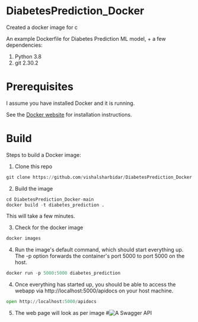 # DiabetesPrediction_Docker
Created a docker image for c

An example Dockerfile for Diabetes Prediction ML model, + a few dependencies:

1. Python 3.8
2. git 2.30.2


# Prerequisites

I assume you have installed Docker and it is running.

See the [Docker website](https://www.docker.com/get-started#h_installation) for installation instructions.

# Build

Steps to build a Docker image:

1. Clone this repo

```python
git clone https://github.com/vishalsharbidar/DiabetesPrediction_Docker.git
```

2. Build the image
```python
cd DiabetesPrediction_Docker-main
docker build -t diabetes_prediction .
```
This will take a few minutes.

3. Check for the docker image
```python
docker images
```

4. Run the image's default command, which should start everything up. The -p option forwards the container's port 5000 to port 5000 on the host.

```python
docker run -p 5000:5000 diabetes_prediction
```

4. Once everything has started up, you should be able to access the webapp via http://localhost:5000/apidocs on your host machine.

```python
open http://localhost:5000/apidocs
```

5. The web page will look as per image
#![A Swagger API](/reports/figures/plotly_result.png)
